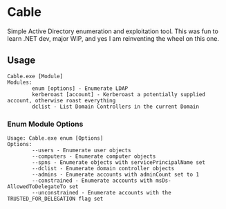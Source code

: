 # Cable
Simple Active Directory enumeration and exploitation tool.
This was fun to learn .NET dev, major WIP, and yes I am reinventing the wheel on this one.

## Usage
```
Cable.exe [Module]
Modules:
        enum [options] - Enumerate LDAP
        kerberoast [account] - Kerberoast a potentially supplied account, otherwise roast everything
        dclist - List Domain Controllers in the current Domain
```
### Enum Module Options
```
Usage: Cable.exe enum [Options]
Options:
        --users - Enumerate user objects
        --computers - Enumerate computer objects
        --spns - Enumerate objects with servicePrincipalName set
        --dclist - Enumerate domain controller objects
        --admins - Enumerate accounts with adminCount set to 1
        --constrained - Enumerate accounts with msDs-AllowedToDelegateTo set
        --unconstrained - Enumerate accounts with the TRUSTED_FOR_DELEGATION flag set
```
